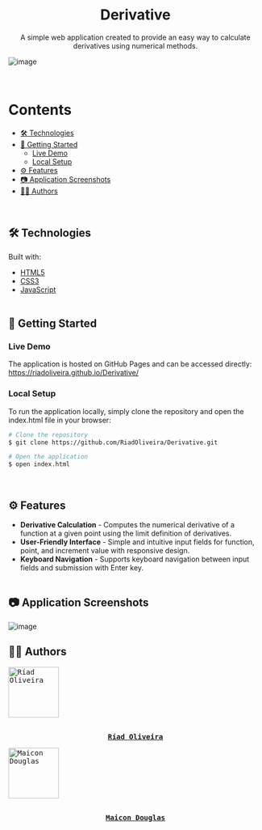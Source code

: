 <h1 align="center">Derivative</h1>

<p align="center">
  A simple web application created to provide an easy way to calculate derivatives using numerical methods.
</p>

![image](https://github.com/user-attachments/assets/ffa39dbb-0fd1-4011-839f-de7dbe5e4e46)

<br/>

Contents
=================
<!--ts-->
* [🛠️ Technologies](#technologies)
* [🚀 Getting Started](#getting-started)
  * [Live Demo](#demo)
  * [Local Setup](#setup)
* [⚙️ Features](#features)
* [📷 Application Screenshots](#screenshots)
* [👨‍💻 Authors](#authors)
<!--te-->
<br/>

<h2 id="technologies">🛠️ Technologies</h2>
Built with:

* [HTML5](https://developer.mozilla.org/en-US/docs/Web/HTML)
* [CSS3](https://developer.mozilla.org/en-US/docs/Web/CSS)
* [JavaScript](https://developer.mozilla.org/en-US/docs/Web/JavaScript) <br/><br/>

<h2 id="getting-started">🚀 Getting Started</h2>

<h3 id="demo">Live Demo</h3>
The application is hosted on GitHub Pages and can be accessed directly:
<a href="https://riadoliveira.github.io/Derivative/">https://riadoliveira.github.io/Derivative/</a>

<h3 id="setup">Local Setup</h3>
To run the application locally, simply clone the repository and open the index.html file in your browser:

```bash
# Clone the repository
$ git clone https://github.com/RiadOliveira/Derivative.git

# Open the application
$ open index.html
```

<br/>

<h2 id="features">⚙️ Features</h2>

- **Derivative Calculation** - Computes the numerical derivative of a function at a given point using the limit definition of derivatives.
- **User-Friendly Interface** - Simple and intuitive input fields for function, point, and increment value with responsive design.
- **Keyboard Navigation** - Supports keyboard navigation between input fields and submission with Enter key. <br/><br/>

<h2 id="screenshots">📷 Application Screenshots</h2>

![image](https://github.com/user-attachments/assets/ffa39dbb-0fd1-4011-839f-de7dbe5e4e46)

<h2 id="authors">👨‍💻 Authors</h2>

<kbd>
 <a href="https://github.com/RiadOliveira">
   <img src="https://avatars.githubusercontent.com/u/69125013?v=4" width="100" alt="Ríad Oliveira"/>
   <br/><br/>
   <p align="center"><b>Ríad Oliveira</b></p>
 </a>
</kbd>
<kbd>
 <a href="https://github.com/MaiconD75">
   <img src="https://avatars.githubusercontent.com/u/43152315?v=4" width="100" alt="Maicon Douglas"/>
   <br/><br/>
   <p align="center"><b>Maicon Douglas</b></p>
 </a>
</kbd>

